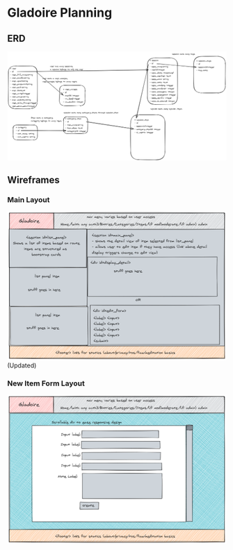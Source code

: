 # Gladoire Planning

## ERD
![](Gladoire-ERD001-Draft.png)

## Wireframes

### Main Layout
![](Gladoire-mainlayout.png) 
(Updated)

### New Item Form Layout
![](Gladoire-newitem_layout.png)

